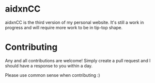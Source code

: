 # aidxnCC
aidxnCC is the third version of my personal website. It's still a work in progress and will require more work to be in tip-top shape.

# Contributing
Any and all contributions are welcome! Simply create a pull request and I should have a response to you within a day.

Please use common sense when contributing :)